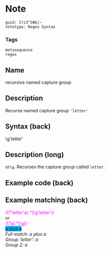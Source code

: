 # Note
```
guid: I)s3^SW&|~
notetype: Regex Syntax
```

### Tags
```
metasequence
regex
```

## Name
recursive named capture group

## Description
Recurse named capture group <code>'letter'</code>

## Syntax (back)
<div><div>\g'letter'</div></div>

## Description (long)
or<code>\g<letter></code>.
Recurses the capture group called <code>letter</code>.

## Example code (back)


## Example matching (back)
<div><font color="#ff00ff">/(?'letter'a).*(\g'letter')/ </font></div><div>or<font color="#ff00ff"> </font></div><div><span style="color: rgb(255, 0, 255);">/(?<letter>a).*(\g<letter>)/</span></div><div>
</div><div><div><span style="background-color: rgb(0, 170, 255);">a plus a</span></div></div><div>
</div><div><i>Full match: a plus a</i></div><div><i>Group 'letter': a</i></div><div><i>Group 2: a</i></div>
